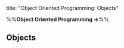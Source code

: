 <frontmatter>
title: "Object Oriented Programming: Objects"
</frontmatter>

<link rel="stylesheet" href="{{baseUrl}}/css/textbook.css">

<div class="website-content" id="all">

%%**Object Oriented Programming →**%%

<div id="title">

## Objects
</div>
<div id="main">

<include src="basic/embed.md" boilerplate  />
<include src="abstraction/embed.md" boilerplate  />
<include src="encapsulation/embed.md" boilerplate  />

</div>

</div>
